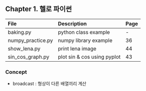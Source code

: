 ## Chapter 1. 헬로 파이썬

| File | Description | Page |
| :-- |:--   |:--      |
| baking.py | python class example | - |
| numpy_practice.py | numpy library example | 36 |
| show_lena.py | print lena image | 44 |
| sin_cos_graph.py | plot sin & cos using pyplot | 43 |

### Concept
- broadcast : 형상이 다른 배열끼리 계산